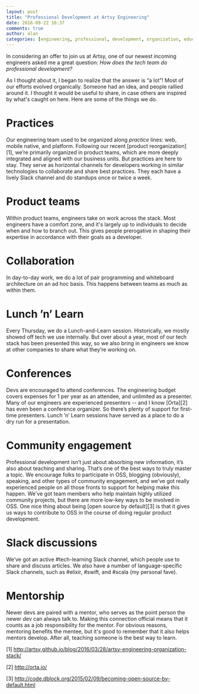 ```yaml
---
layout: post
title: "Professional Development at Artsy Engineering"
date: 2016-09-22 16:37
comments: true
author: alan
categories: [engineering, professional, development, organization, education]
---
```


In considering an offer to join us at Artsy, one of our newest incoming engineers asked me a great question: _How does the tech team do professional development?_

As I thought about it, I began to realize that the answer is “a lot”! Most of our efforts evolved organically. Someone had an idea, and people rallied around it. I thought it would be useful to share, in case others are inspired by what's caught on here. Here are some of the things we do.

<!-- more -->

# Practices

Our engineering team used to be organized along _practice_ lines: web, mobile native, and platform. Following our recent [product reorganization][1], we’re primarily organized in product teams, which are more deeply integrated and aligned with our business units. But practices are here to stay. They serve as horizontal channels for developers working in similar technologies to collaborate and share best practices. They each have a lively Slack channel and do standups once or twice a week.

# Product teams

Within product teams, engineers take on work across the stack. Most engineers have a comfort zone, and it's largely up to individuals to decide when and how to branch out. This gives people prerogative in shaping their expertise in accordance with their goals as a developer.

# Collaboration

In day-to-day work, we do a lot of pair programming and whiteboard architecture on an ad hoc basis. This happens between teams as much as within them.

# Lunch ’n’ Learn

Every Thursday, we do a Lunch-and-Learn session. Historically, we mostly showed off tech we use internally. But over about a year, most of our tech stack has been presented this way, so we also bring in engineers we know at other companies to share what they’re working on.

# Conferences

Devs are encouraged to attend conferences. The engineering budget covers expenses for 1 per year as an attendee, and unlimited as a presenter. Many of our engineers are experienced presenters -- and I know [Orta][2] has even been a conference organizer. So there’s plenty of support for first-time presenters. Lunch ’n’ Learn sessions have served as a place to do a dry run for a presentation.

# Community engagement

Professional development isn’t just about absorbing new information, it’s also about teaching and sharing. That’s one of the best ways to truly master a topic. We encourage folks to participate in OSS, blogging (obviously), speaking, and other types of community engagement, and we’ve got really experienced people on all those fronts to support for helping make this happen. We've got team members who help maintain highly utilized community projects, but there are more low-key ways to be involved in OSS. One nice thing about being [open source by default][3] is that it gives us ways to contribute to OSS in the course of doing regular product development.

# Slack discussions

We’ve got an active #tech-learning Slack channel, which people use to share and discuss articles. We also have a number of language-specific Slack channels, such as #elixir, #swift, and #scala (my personal fave).

# Mentorship

Newer devs are paired with a mentor, who serves as the point person the newer dev can always talk to. Making this connection official means that it counts as a job responsibility for the mentor. For obvious reasons, mentoring benefits the mentee, but it's good to remember that it also helps mentors develop. After all, teaching someone is the best way to learn.

[1] http://artsy.github.io/blog/2016/03/28/artsy-engineering-organization-stack/

[2] http://orta.io/

[3] http://code.dblock.org/2015/02/09/becoming-open-source-by-default.html